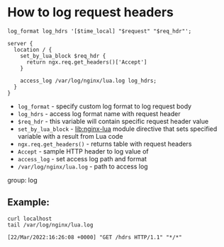 # How to log request headers

```nginx
log_format log_hdrs '[$time_local] "$request" "$req_hdr"';

server {
  location / {
    set_by_lua_block $req_hdr {
      return ngx.req.get_headers()['Accept']
    }
    
    access_log /var/log/nginx/lua.log log_hdrs;
  }
}
```

- `log_format` - specify custom log format to log request body
- `log_hdrs` - access log format name with request header
- `$req_hdr` - this variable will contain specific request header value
- `set_by_lua_block` - [lib:nginx-lua](/nginx-lua/how-to-install-nginx-lua-module-in-ubuntu-ubuntuversion) module directive that sets specified variable with a result from Lua code
- `ngx.req.get_headers()` - returns table with request headers
- `Accept` - sample HTTP header to log value of
- `access_log` - set access log path and format
- `/var/log/nginx/lua.log` - path to access log

group: log

## Example: 
```nginx
curl localhost
tail /var/log/nginx/lua.log
```
```
[22/Mar/2022:16:26:08 +0000] "GET /hdrs HTTP/1.1" "*/*"
```

